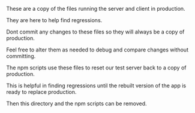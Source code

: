 These are a copy of the files running the server and client in production.

They are here to help find regressions.

Dont commit any changes to these files so they will always be a copy of production.

Feel free to alter them as needed to debug and compare changes without committing.

The npm scripts use these files to reset our test server back to a copy of production.

This is helpful in finding regressions until the rebuilt version of the app is ready to replace production. 

Then this directory and the npm scripts can be removed.

